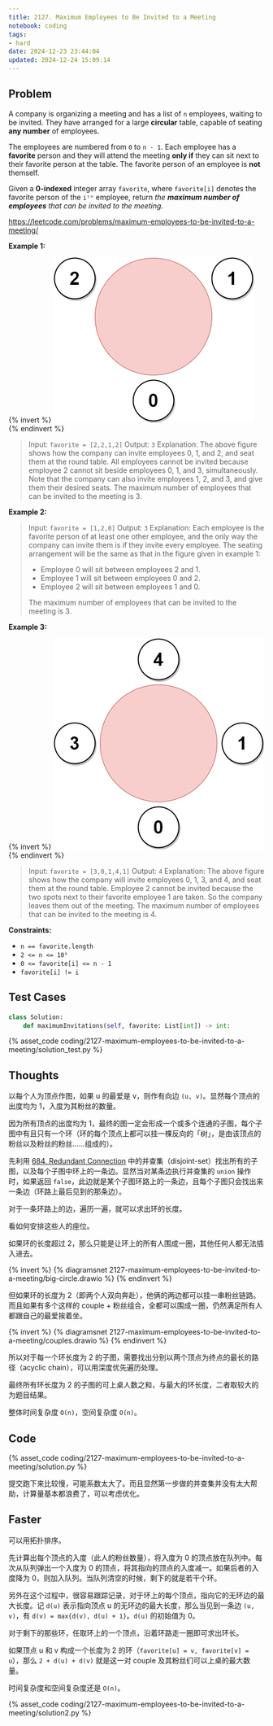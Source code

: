 ```yaml
---
title: 2127. Maximum Employees to Be Invited to a Meeting
notebook: coding
tags:
- hard
date: 2024-12-23 23:44:04
updated: 2024-12-24 15:09:14
---
```

## Problem

A company is organizing a meeting and has a list of `n` employees, waiting to be invited. They have arranged for a large **circular** table, capable of seating **any number** of employees.

The employees are numbered from `0` to `n - 1`. Each employee has a **favorite** person and they will attend the meeting **only if** they can sit next to their favorite person at the table. The favorite person of an employee is **not** themself.

Given a **0-indexed** integer array `favorite`, where `favorite[i]` denotes the favorite person of the `iᵗʰ` employee, return _the **maximum number of employees** that can be invited to the meeting_.

<https://leetcode.com/problems/maximum-employees-to-be-invited-to-a-meeting/>

**Example 1:**

{% invert %}
![case1|236](2127-maximum-employees-to-be-invited-to-a-meeting/case1.png)
{% endinvert %}

> Input: `favorite = [2,2,1,2]`
> Output: `3`
> Explanation:
> The above figure shows how the company can invite employees 0, 1, and 2, and seat them at the round table.
> All employees cannot be invited because employee 2 cannot sit beside employees 0, 1, and 3, simultaneously.
> Note that the company can also invite employees 1, 2, and 3, and give them their desired seats.
> The maximum number of employees that can be invited to the meeting is 3.

**Example 2:**

> Input: `favorite = [1,2,0]`
> Output: `3`
> Explanation:
> Each employee is the favorite person of at least one other employee, and the only way the company can invite them is if they invite every employee.
> The seating arrangement will be the same as that in the figure given in example 1:
>
> - Employee 0 will sit between employees 2 and 1.
> - Employee 1 will sit between employees 0 and 2.
> - Employee 2 will sit between employees 1 and 0.
>
> The maximum number of employees that can be invited to the meeting is 3.

**Example 3:**

{% invert %}
![case3|219](2127-maximum-employees-to-be-invited-to-a-meeting/case3.png)
{% endinvert %}

> Input: `favorite = [3,0,1,4,1]`
> Output: `4`
> Explanation:
> The above figure shows how the company will invite employees 0, 1, 3, and 4, and seat them at the round table.
> Employee 2 cannot be invited because the two spots next to their favorite employee 1 are taken.
> So the company leaves them out of the meeting.
> The maximum number of employees that can be invited to the meeting is 4.

**Constraints:**

- `n == favorite.length`
- `2 <= n <= 10⁵`
- `0 <= favorite[i] <= n - 1`
- `favorite[i] != i`

## Test Cases

``` python
class Solution:
    def maximumInvitations(self, favorite: List[int]) -> int:
```

{% asset_code coding/2127-maximum-employees-to-be-invited-to-a-meeting/solution_test.py %}

## Thoughts

以每个人为顶点作图，如果 u 的最爱是 v，则作有向边 `(u, v)`。显然每个顶点的出度均为 1，入度为其粉丝的数量。

因为所有顶点的出度均为 1，最终的图一定会形成一个或多个连通的子图，每个子图中有且只有一个环（环的每个顶点上都可以挂一棵反向的「树」，是由该顶点的粉丝以及粉丝的粉丝……组成的）。

先利用 [684. Redundant Connection](684-redundant-connection) 中的并查集（disjoint-set）找出所有的子图，以及每个子图中环上的一条边。显然当对某条边执行并查集的 `union` 操作时，如果返回 `false`，此边就是某个子图环路上的一条边，且每个子图只会找出来一条边（环路上最后见到的那条边）。

对于一条环路上的边，遍历一遍，就可以求出环的长度。

看如何安排这些人的座位。

如果环的长度超过 2，那么只能是让环上的所有人围成一圈，其他任何人都无法插入进去。

{% invert %}
{% diagramsnet 2127-maximum-employees-to-be-invited-to-a-meeting/big-circle.drawio %}
{% endinvert %}

但如果环的长度为 2（即两个人双向奔赴），他俩的两边都可以挂一串粉丝链路。而且如果有多个这样的 couple + 粉丝组合，全都可以围成一圈，仍然满足所有人都跟自己的最爱挨着坐。

{% invert %}
{% diagramsnet 2127-maximum-employees-to-be-invited-to-a-meeting/couples.drawio %}
{% endinvert %}

所以对于每一个环长度为 2 的子图，需要找出分别以两个顶点为终点的最长的路径（acyclic chain），可以用深度优先遍历处理。

最终所有环长度为 2 的子图的可上桌人数之和，与最大的环长度，二者取较大的为题目结果。

整体时间复杂度 `O(n)`，空间复杂度 `O(n)`。

## Code

{% asset_code coding/2127-maximum-employees-to-be-invited-to-a-meeting/solution.py %}

提交跑下来比较慢，可能系数太大了。而且显然第一步做的并查集并没有太大帮助，计算量基本都浪费了，可以考虑优化。

## Faster

可以用拓扑排序。

先计算出每个顶点的入度（此人的粉丝数量），将入度为 0 的顶点放在队列中。每次从队列弹出一个入度为 0 的顶点，将其指向的顶点的入度减一。如果后者的入度降为 0，则加入队列。当队列清空的时候，剩下的就是若干个环。

另外在这个过程中，很容易跟踪记录，对于环上的每个顶点，指向它的无环边的最大长度。记 `d(u)` 表示指向顶点 u 的无环边的最大长度，那么当见到一条边 `(u, v)`，有 `d(v) = max{d(v), d(u) + 1}`。`d(u)` 的初始值为 0。

对于剩下的那些环，任取环上的一个顶点，沿着环路走一圈即可求出环长。

如果顶点 u 和 v 构成一个长度为 2 的环（`favorite[u] = v, favorite[v] = u`），那么 `2 + d(u) + d(v)` 就是这一对 couple 及其粉丝们可以上桌的最大数量。

时间复杂度和空间复杂度还是 `O(n)`。

{% asset_code coding/2127-maximum-employees-to-be-invited-to-a-meeting/solution2.py %}
